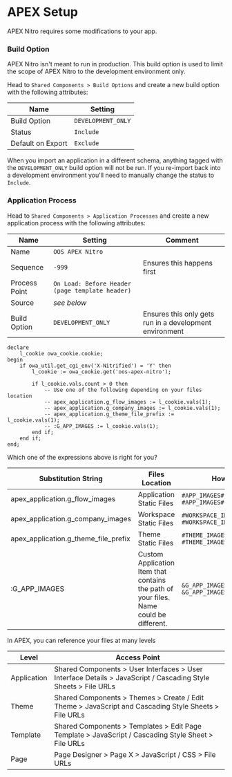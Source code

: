 # APEX Setup

APEX Nitro requires some modifications to your app.

### Build Option

APEX Nitro isn't meant to run in production. This build option is used to limit the scope of APEX Nitro to the development environment only.

Head to `Shared Components > Build Options` and create a new build option with the following attributes:

Name | Setting
--- | ---
Build Option | `DEVELOPMENT_ONLY`
Status | `Include`
Default on Export | `Exclude`

When you import an application in a different schema, anything tagged with the `DEVELOPMENT_ONLY` build option will not be run. If you re-import back into a development environment you'll need to manually change the status to `Include`.

### Application Process
Head to `Shared Components > Application Processes` and create a new application process with the following attributes:

Name | Setting | Comment
--- | --- | ---
Name | `OOS APEX Nitro` |
Sequence | `-999` | Ensures this happens first
Process Point | `On Load: Before Header (page template header)` |
Source | *see below* |
Build Option | `DEVELOPMENT_ONLY` | Ensures this only gets run in a development environment

```plsql
declare
	l_cookie owa_cookie.cookie;
begin
	if owa_util.get_cgi_env('X-Nitrified') = 'Y' then
		l_cookie := owa_cookie.get('oos-apex-nitro');

		if l_cookie.vals.count > 0 then
			-- Use one of the following depending on your files location
			-- apex_application.g_flow_images := l_cookie.vals(1);
			-- apex_application.g_company_images := l_cookie.vals(1);
			-- apex_application.g_theme_file_prefix := l_cookie.vals(1);
			-- :G_APP_IMAGES := l_cookie.vals(1);
		end if;
	end if;
end;
```

Which one of the expressions above is right for you?

Substitution String | Files Location | How to Reference
--- | --- | ---
apex_application.g_flow_images | Application Static Files | `#APP_IMAGES#js/app#MIN#.js` <br> `#APP_IMAGES#css/app#MIN#.css`
apex_application.g_company_images | Workspace Static Files | `#WORKSPACE_IMAGES#js/app#MIN#.js` <br> `#WORKSPACE_IMAGES#css/app#MIN#.css`
apex_application.g_theme_file_prefix | Theme Static Files | `#THEME_IMAGES#js/app#MIN#.js` <br> `#THEME_IMAGES#css/app#MIN#.css`
:G_APP_IMAGES | Custom Application Item that contains the path of your files. Name could be different. | `&G_APP_IMAGES.js/app#MIN#.js` <br> `&G_APP_IMAGES.css/app#MIN#.css`

In APEX, you can reference your files at many levels

Level | Access Point
--- | ---
Application | Shared Components > User Interfaces > User Interface Details > JavaScript / Cascading Style Sheets > File URLs
Theme | Shared Components > Themes > Create / Edit Theme > JavaScript and Cascading Style Sheets > File URLs
Template | Shared Components > Templates > Edit Page Template > JavaScript / Cascading Style Sheet > File URLs
Page | Page Designer > Page X > JavaScript / CSS > File URLs

